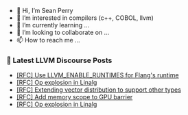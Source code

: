 - 👋 Hi, I’m Sean Perry
- 👀 I’m interested in compilers (c++, COBOL, llvm)
- 🌱 I’m currently learning ...
- 💞️ I’m looking to collaborate on ...
- 📫 How to reach me ...

<!---
s66perry/s66perry is a ✨ special ✨ repository because its `README.md` (this file) appears on your GitHub profile.
You can click the Preview link to take a look at your changes.
--->
### 📕 Latest LLVM Discourse Posts

<!-- DISCOURSE-LLVM:START -->
- [[RFC] Use LLVM_ENABLE_RUNTIMES for Flang&#39;s runtime](https://discourse.llvm.org/t/rfc-use-llvm-enable-runtimes-for-flangs-runtime/80826?page=2#post_23)
- [[RFC] Op explosion in Linalg](https://discourse.llvm.org/t/rfc-op-explosion-in-linalg/82863?page=2#post_40)
- [[RFC] Extending vector distribution to support other types](https://discourse.llvm.org/t/rfc-extending-vector-distribution-to-support-other-types/82833#post_10)
- [[RFC] Add memory scope to GPU barrier](https://discourse.llvm.org/t/rfc-add-memory-scope-to-gpu-barrier/81021?page=2#post_24)
- [[RFC] Op explosion in Linalg](https://discourse.llvm.org/t/rfc-op-explosion-in-linalg/82863?page=2#post_39)
<!-- DISCOURSE-LLVM:END -->
